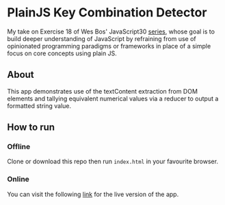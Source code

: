 # PlainJS Key Combination Detector
My take on Exercise 18 of Wes Bos' JavaScript30 [series](https://javascript30.com/), whose goal is to build deeper understanding of JavaScript by refraining from use of opinionated programming paradigms or frameworks in place of a simple focus on core concepts using plain JS.

## About
This app demonstrates use of the textContent extraction from DOM elements and tallying equivalent numerical values via a reducer to output a formatted string value.

## How to run
### Offline
Clone or download this repo then run `index.html` in your favourite browser.
### Online
You can visit the following [link](https://evblance-pjs-tally-string-times-with-reduce.netlify.com) for the live version of the app.
